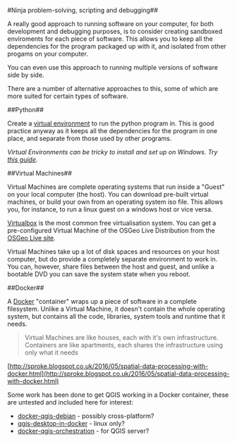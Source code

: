 #Ninja problem-solving, scripting and debugging##

A really good approach to running software on your computer, for both development and debugging purposes, is to consider creating sandboxed enviroments for each piece of software. This allows you to keep all the dependencies for the program packaged up with it, and isolated from other progams on your computer.

You can even use this approach to running multiple versions of software side by side.

There are a number of alternative approaches to this, some of which are more suited for certain types of software.

##Python##

Create a [virtual environment](http://docs.python-guide.org/en/latest/dev/virtualenvs/) to run the python program in. This is good practice anyway as it keeps all the dependencies for the program in one place, and separate from those used by other programs. 

*Virtual Environments can be tricky to install and set up on Windows. Try [this guide](http://www.tylerbutler.com/2012/05/how-to-install-python-pip-and-virtualenv-on-windows-with-powershell/).*

##Virtual Machines##

Virtual Machines are complete operating systems that run inside a "Guest" on your local computer (the host). You can download pre-built virtual machines, or build your own from an operating system iso file. This allows you, for instance, to run a linux guest on a windows host or vice versa.

[Virtualbox](https://www.virtualbox.org/) is the most common free virtualisation system. You can get a pre-configured Virtual Machine of the OSGeo Live Distribution from the [OSGeo Live site](http://live.osgeo.org/en/index.html).

Virtual Machines take up a lot of disk spaces and resources on your host computer, but do provide a completely separate environment to work in. You can, however, share files between the host and guest, and unlike a bootable DVD you can save the system state when you reboot.

##Docker##

A [Docker](https://www.docker.com/) "container" wraps up a piece of software in a complete filesystem. Unlike a Virtual Machine, it doesn't contain the whole operating system, but contains all the code, libraries, system tools and runtime that it needs.

> Virtual Machines are like houses, each with it's own infrastructure. Containers are like apartments, each shares the infrastructure using only what it needs

[http://sproke.blogspot.co.uk/2016/05/spatial-data-processing-with-docker.html](http://sproke.blogspot.co.uk/2016/05/spatial-data-processing-with-docker.html)

Some work has been done to get QGIS working in a Docker container, these are untested and included here for interest:

 * [docker-qgis-debian](https://bitbucket.org/timcera/docker-qgis-desktop-debian) - possibly cross-platform?
 * [qgis-desktop-in-docker](http://kartoza.com/qgis-desktop-in-docker/) - linux only?
 * [docker-qgis-orchestration](https://libraries.io/github/qgis/docker-qgis-orchestration) - for QGIS server?

